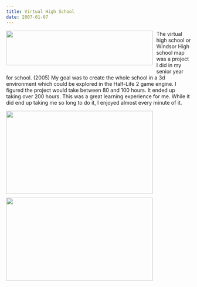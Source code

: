 ```yaml
---
title: Virtual High School
date: 2007-01-07
---
```

<a href="http://2.bp.blogspot.com/_zdYMSK7YuAA/SarwurLL63I/AAAAAAAAFJA/tjEh83DEpxQ/s1600-h/whs950015.jpg" onblur="try {parent.deselectBloggerImageGracefully();} catch(e) {}"><img id="BLOGGER_PHOTO_ID_5308319795463842674" style="margin: 0pt 10px 10px 0pt; float: left; cursor: pointer; width: 400px; height: 94px;" alt="" src="http://2.bp.blogspot.com/_zdYMSK7YuAA/SarwurLL63I/AAAAAAAAFJA/tjEh83DEpxQ/s400/whs950015.jpg" border="0" /></a>The virtual high school or Windsor High school map was a project I did in my senior year for school. (2005) My goal was to create the whole school in a 3d environment which could be explored in the Half-Life 2 game engine. I figured the project would take between 80 and 100 hours. It ended up taking over 200 hours. This was a great learning experience for me. While it did end up taking me so long to do it, I enjoyed almost every minute of it.

<a href="http://1.bp.blogspot.com/_zdYMSK7YuAA/SarkWHT8cGI/AAAAAAAAFIY/g2tdQhQJ31I/s1600-h/whs950021.jpg" onblur="try {parent.deselectBloggerImageGracefully();} catch(e) {}"><img id="BLOGGER_PHOTO_ID_5308306179380506722" style="float: left; margin: 0 10px 10px 0; cursor: hand; width: 400px; height: 226px;" alt="" src="http://1.bp.blogspot.com/_zdYMSK7YuAA/SarkWHT8cGI/AAAAAAAAFIY/g2tdQhQJ31I/s400/whs950021.jpg" border="0" /></a>
<a href="http://3.bp.blogspot.com/_zdYMSK7YuAA/SarkV-f7CKI/AAAAAAAAFIQ/ZQPFYnJOnbI/s1600-h/whs950020.jpg" onblur="try {parent.deselectBloggerImageGracefully();} catch(e) {}"><img id="BLOGGER_PHOTO_ID_5308306177014827170" style="float: left; margin: 0 10px 10px 0; cursor: hand; width: 400px; height: 226px;" alt="" src="http://3.bp.blogspot.com/_zdYMSK7YuAA/SarkV-f7CKI/AAAAAAAAFIQ/ZQPFYnJOnbI/s400/whs950020.jpg" border="0" /></a>
